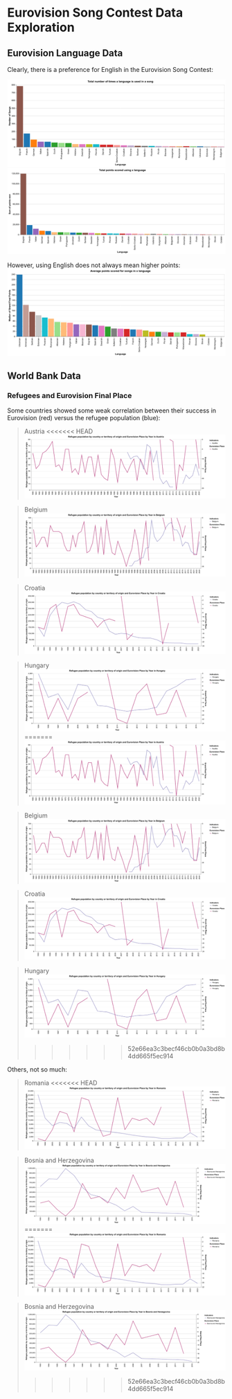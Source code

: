 # Eurovision Song Contest Data Exploration

## Eurovision Language Data

Clearly, there is a preference for English in the Eurovision Song Contest:

![Times a song has used x language](visualisations/eurovision/count_chart.png)
![Total points scored by songs with x language](visualisations/eurovision/points_chart.png)

However, using English does not always mean higher points:
![Average points for songs in x language](visualisations/eurovision/averages_chart.png)

## World Bank Data

### Refugees and Eurovision Final Place

Some countries showed some weak correlation between their success in Eurovision (red) versus the refugee population (blue):

> Austria
<<<<<<< HEAD
> ![Refugees and Austria](visualisations/combined/Austria/austria_refugee_population_by_country_or_territory_of_origin.png)

> Belgium
> ![Refugees and Belgium](visualisations/combined/Belgium/belgium_refugee_population_by_country_or_territory_of_origin.png)

> Croatia
> ![Refugees and Croatia](visualisations/combined/Croatia/croatia_refugee_population_by_country_or_territory_of_origin.png)

> Hungary
> ![Refugees and Hungary](visualisations/combined/Hungary/hungary_refugee_population_by_country_or_territory_of_origin.png)
=======
> ![Refugees and Austria](visualisations/combined/Austria/Austria_refugee_population_by_country_or_territory_of_origin.png)

> Belgium
> ![Refugees and Belgium](visualisations/combined/Belgium/Belgium_refugee_population_by_country_or_territory_of_origin.png)

> Croatia
> ![Refugees and Croatia](visualisations/combined/Croatia/Croatia_refugee_population_by_country_or_territory_of_origin.png)

> Hungary
> ![Refugees and Hungary](visualisations/combined/Hungary/Hungary_refugee_population_by_country_or_territory_of_origin.png)
>>>>>>> 52e66ea3c3becf46cb0b0a3bd8b4dd665f5ec914

Others, not so much:

> Romania
<<<<<<< HEAD
> ![Refugees and Romania](visualisations/combined/Romania/romania_refugee_population_by_country_or_territory_of_origin.png)

> Bosnia and Herzegovina
> ![Refugees and Bosnia and Herzegovina](visualisations/combined/Bosnia_and_Herzegovina/bosnia_and_herzegovina_refugee_population_by_country_or_territory_of_origin.png)
=======
> ![Refugees and Romania](visualisations/combined/Romania/Romania_refugee_population_by_country_or_territory_of_origin.png)

> Bosnia and Herzegovina
> ![Refugees and Bosnia and Herzegovina](visualisations/combined/Bosnia_and_Herzegovina/Bosnia_and_Herzegovina_refugee_population_by_country_or_territory_of_origin.png)
>>>>>>> 52e66ea3c3becf46cb0b0a3bd8b4dd665f5ec914
